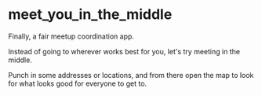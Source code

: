 # meet_you_in_the_middle

Finally, a fair meetup coordination app.

Instead of going to wherever works best for you, let's try meeting in the middle.

Punch in some addresses or locations, and from there open the map to look for what looks good for everyone to get to.
